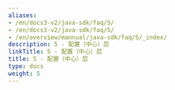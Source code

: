 ```yaml
---
aliases:
- /en/docs3-v2/java-sdk/faq/5/
- /en/docs3-v2/java-sdk/faq/5/
- /en/overview/mannual/java-sdk/faq/5/_index/
description: 5 - 配置（中心）层
linkTitle: 5 - 配置（中心）层
title: 5 - 配置（中心）层
type: docs
weight: 5
---
```

